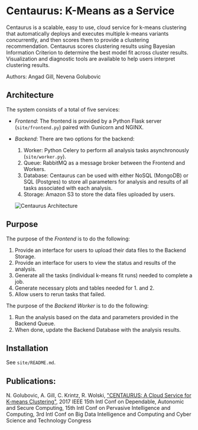 # Centaurus: K-Means as a Service
Centaurus is a scalable, easy to use, cloud service for k-means clustering that
automatically deploys and executes multiple k-means variants concurrently, and
then scores them to provide a clustering recommendation. Centaurus scores
clustering results using Bayesian Information Criterion to determine the best
model fit across cluster results. Visualization and diagnostic tools are
available to help users interpret clustering results.

Authors: Angad Gill, Nevena Golubovic

## Architecture
The system consists of a total of five services:
- _Frontend_: The frontend is provided by a Python Flask server
     (`site/frontend.py`) paired with Gunicorn and NGINX.
- _Backend_: There are two options for the backend:  
  1. Worker: Python Celery to perform all analysis tasks asynchronously
     (`site/worker.py`).
  2. Queue: RabbitMQ as a message broker between the Frontend and
     Workers.
  3. Database: Centaurus can be used with either NoSQL (MongoDB) or
   SQL (Postgres) to store all parameters for analysis and results of
   all tasks associated with each analysis.
  4. Storage: Amazon S3 to store the data files uploaded by users.

  ![Centaurus Architecture](https://github.com/MAYHEM-Lab/kmeans-service/blob/master/doc/centaurus_architecture.png)

## Purpose
The purpose of the _Frontend_ is to do the following:
1. Provide an interface for users to upload their data files to the Backend
Storage.
2. Provide an interface for users to view the status and results of the
analysis.
3. Generate all the tasks (individual k-means fit runs) needed to complete
a job.
4. Generate necessary plots and tables needed for 1. and 2.  
5. Allow users to rerun tasks that failed.

The purpose of the _Backend Worker_ is to do the following:
1. Run the analysis based on the data and parameters provided in the
   Backend Queue.
2. When done, update the Backend Database with the analysis results.  

## Installation  
See `site/README.md`.

## Publications:
N. Golubovic, A. Gill, C. Krintz, R. Wolski,
["CENTAURUS: A Cloud Service for K-means Clustering"](http://www.cs.ucsb.edu/~ckrintz/papers/centaurus_datacom.pdf),
2017 IEEE 15th Intl Conf on Dependable, Autonomic and Secure Computing, 15th
Intl Conf on Pervasive Intelligence and Computing, 3rd Intl Conf on Big Data
Intelligence and Computing and Cyber Science and Technology Congress
